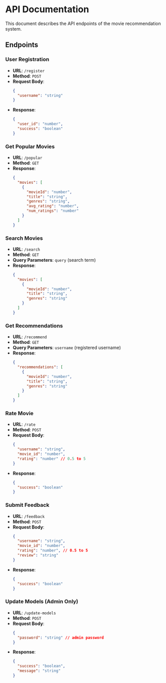 # API Documentation

This document describes the API endpoints of the movie recommendation system.

## Endpoints

### User Registration

- **URL**: `/register`
- **Method**: `POST`
- **Request Body**: 
  ```json
  {
    "username": "string"
  }
  ```
- **Response**: 
  ```json
  {
    "user_id": "number",
    "success": "boolean"
  }
  ```

### Get Popular Movies

- **URL**: `/popular`
- **Method**: `GET`
- **Response**: 
  ```json
  {
    "movies": [
      {
        "movieId": "number",
        "title": "string",
        "genres": "string",
        "avg_rating": "number",
        "num_ratings": "number"
      }
    ]
  }
  ```

### Search Movies

- **URL**: `/search`
- **Method**: `GET`
- **Query Parameters**: `query` (search term)
- **Response**: 
  ```json
  {
    "movies": [
      {
        "movieId": "number",
        "title": "string",
        "genres": "string"
      }
    ]
  }
  ```

### Get Recommendations

- **URL**: `/recommend`
- **Method**: `GET`
- **Query Parameters**: `username` (registered username)
- **Response**: 
  ```json
  {
    "recommendations": [
      {
        "movieId": "number",
        "title": "string",
        "genres": "string"
      }
    ]
  }
  ```

### Rate Movie

- **URL**: `/rate`
- **Method**: `POST`
- **Request Body**: 
  ```json
  {
    "username": "string",
    "movie_id": "number",
    "rating": "number" // 0.5 to 5
  }
  ```
- **Response**: 
  ```json
  {
    "success": "boolean"
  }
  ```

### Submit Feedback

- **URL**: `/feedback`
- **Method**: `POST`
- **Request Body**: 
  ```json
  {
    "username": "string",
    "movie_id": "number",
    "rating": "number", // 0.5 to 5
    "review": "string"
  }
  ```
- **Response**: 
  ```json
  {
    "success": "boolean"
  }
  ```

### Update Models (Admin Only)

- **URL**: `/update-models`
- **Method**: `POST`
- **Request Body**: 
  ```json
  {
    "password": "string" // admin password
  }
  ```
- **Response**: 
  ```json
  {
    "success": "boolean",
    "message": "string"
  }
  ```
